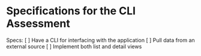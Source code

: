  # Specifications for the CLI Assessment
  
Specs:
 [ ] Have a CLI for interfacing with the application
 [ ] Pull data from an external source
 [ ] Implement both list and detail views
